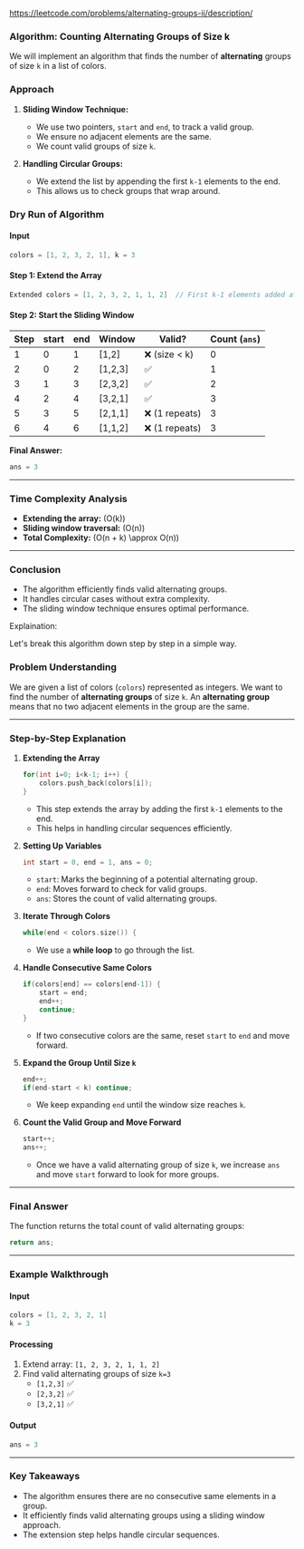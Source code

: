 https://leetcode.com/problems/alternating-groups-ii/description/

### **Algorithm: Counting Alternating Groups of Size k**  
We will implement an algorithm that finds the number of **alternating** groups of size `k` in a list of colors.

### **Approach**
1. **Sliding Window Technique:**  
   - We use two pointers, `start` and `end`, to track a valid group.
   - We ensure no adjacent elements are the same.
   - We count valid groups of size `k`.

2. **Handling Circular Groups:**  
   - We extend the list by appending the first `k-1` elements to the end.
   - This allows us to check groups that wrap around.

### **Dry Run of Algorithm**
#### **Input**
```cpp
colors = [1, 2, 3, 2, 1], k = 3
```
#### **Step 1: Extend the Array**
```cpp
Extended colors = [1, 2, 3, 2, 1, 1, 2]  // First k-1 elements added at the end
```

#### **Step 2: Start the Sliding Window**
| Step | start | end | Window | Valid? | Count (`ans`) |
|------|-------|-----|--------|--------|--------------|
| 1    | 0     | 1   | [1,2]  | ❌ (size < k) | 0 |
| 2    | 0     | 2   | [1,2,3] | ✅ | 1 |
| 3    | 1     | 3   | [2,3,2] | ✅ | 2 |
| 4    | 2     | 4   | [3,2,1] | ✅ | 3 |
| 5    | 3     | 5   | [2,1,1] | ❌ (1 repeats) | 3 |
| 6    | 4     | 6   | [1,1,2] | ❌ (1 repeats) | 3 |

**Final Answer:**
```cpp
ans = 3
```

---

### **Time Complexity Analysis**
- **Extending the array:** \(O(k)\)
- **Sliding window traversal:** \(O(n)\)  
- **Total Complexity:** \(O(n + k) \approx O(n)\)

---

### **Conclusion**
- The algorithm efficiently finds valid alternating groups.
- It handles circular cases without extra complexity.
- The sliding window technique ensures optimal performance.


Explaination:

Let's break this algorithm down step by step in a simple way.  

### **Problem Understanding**  
We are given a list of colors (`colors`) represented as integers. We want to find the number of **alternating groups** of size `k`. An **alternating group** means that no two adjacent elements in the group are the same.

---

### **Step-by-Step Explanation**  

1. **Extending the Array**  
   ```cpp
   for(int i=0; i<k-1; i++) {
       colors.push_back(colors[i]);
   }
   ```
   - This step extends the array by adding the first `k-1` elements to the end.  
   - This helps in handling circular sequences efficiently.

2. **Setting Up Variables**  
   ```cpp
   int start = 0, end = 1, ans = 0;
   ```
   - `start`: Marks the beginning of a potential alternating group.  
   - `end`: Moves forward to check for valid groups.  
   - `ans`: Stores the count of valid alternating groups.

3. **Iterate Through Colors**  
   ```cpp
   while(end < colors.size()) {
   ```
   - We use a **while loop** to go through the list.

4. **Handle Consecutive Same Colors**  
   ```cpp
   if(colors[end] == colors[end-1]) {
       start = end;
       end++;
       continue;
   }
   ```
   - If two consecutive colors are the same, reset `start` to `end` and move forward.

5. **Expand the Group Until Size `k`**  
   ```cpp
   end++;
   if(end-start < k) continue;
   ```
   - We keep expanding `end` until the window size reaches `k`.

6. **Count the Valid Group and Move Forward**  
   ```cpp
   start++;
   ans++;
   ```
   - Once we have a valid alternating group of size `k`, we increase `ans` and move `start` forward to look for more groups.

---

### **Final Answer**  
The function returns the total count of valid alternating groups:
```cpp
return ans;
```

---

### **Example Walkthrough**
#### **Input**
```cpp
colors = [1, 2, 3, 2, 1]
k = 3
```
#### **Processing**
1. Extend array: `[1, 2, 3, 2, 1, 1, 2]`
2. Find valid alternating groups of size `k=3`
   - `[1,2,3]` ✅
   - `[2,3,2]` ✅
   - `[3,2,1]` ✅

#### **Output**
```cpp
ans = 3
```

---

### **Key Takeaways**
- The algorithm ensures there are no consecutive same elements in a group.
- It efficiently finds valid alternating groups using a sliding window approach.
- The extension step helps handle circular sequences.